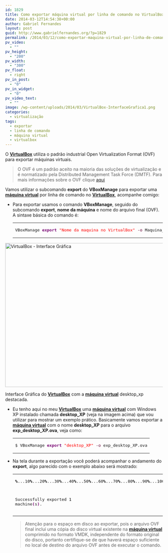 ```yaml
---
id: 1829
title: Como exportar máquina virtual por linha de comando no VirtualBox
date: 2014-03-12T14:54:38+00:00
author: Gabriel Fernandes
layout: post
guid: http://www.gabrielfernandes.org/?p=1829
permalink: /2014/03/12/como-exportar-maquina-virtual-por-linha-de-comando-no-virtualbox/
pv_video:
  - ""
pv_height:
  - "200"
pv_width:
  - "300"
pv_float:
  - right
pv_in_post:
  - "0"
pv_in_widget:
  - "0"
pv_video_text:
  - ""
image: /wp-content/uploads/2014/03/VirtualBox-InterfaceGrafica1.png
categories:
  - virtualização
tags:
  - exportar
  - linha de comando
  - máquina virtual
  - virtualbox
---
```

O <a href="http://www.gabrielfernandes.org/tag/virtualbox/" target="_blank"><strong>VirtualBox</strong></a> utiliza o padrão industrial Open Virtualization Format (OVF) para exportar máquinas virtuais.

> O OVF é um padrão aceito na maioria das soluções de virtualização e é normatizado pela Distributed Management Task Force (DMTF). Para mais informações sobre o OVF clique <a title="Site em inglês com a especificação do OVF" href="http://www.dmtf.org/standards/ovf" target="_blank">aqui</a>

Vamos utilizar o subcomando **export** do **VBoxManage** para exportar uma <a href="http://www.gabrielfernandes.org/tag/maquina-virtual/" target="_blank"><strong>máquina virtual</strong></a> por linha de comando no <a href="http://www.gabrielfernandes.org/tag/virtualbox/" target="_blank"><strong>VirtualBox</strong></a>, acompanhe comigo:<!--more [CONTINUAR LENDO]-->

  * Para exportar usamos o comando **VBoxManage**, seguido do subcomando **export**, **nome da máquina** e nome do arquivo final (OVF). A sintaxe básica do comando é: <div class="wp_codebox">
      <table>
        <tr id="p1829263">
          <td class="code" id="p1829code263">
            <pre class="bash" style="font-family:monospace;">VBoxManage <span style="color: #7a0874; font-weight: bold;">export</span> <span style="color: #ff0000;">"Nome da maquina no VirtualBox"</span> <span style="color: #660033;">-o</span> Maquina_Virtual_Exportada_em_OVF.ova</pre>
          </td>
        </tr>
      </table>
    </div><figure id="attachment_1813" style="width: 778px" class="wp-caption aligncenter">

[<img src="https://i1.wp.com/www.gabrielfernandes.org/wp-content/uploads/2014/03/VirtualBox-InterfaceGrafica1.png?resize=660%2C461" alt="VirtualBox - Interface Gráfica" width="660" height="461" class="size-full wp-image-1813" srcset="https://i1.wp.com/www.gabrielfernandes.org/wp-content/uploads/2014/03/VirtualBox-InterfaceGrafica1.png?w=778 778w, https://i1.wp.com/www.gabrielfernandes.org/wp-content/uploads/2014/03/VirtualBox-InterfaceGrafica1.png?resize=300%2C209 300w" sizes="(max-width: 660px) 100vw, 660px" data-recalc-dims="1" />](https://i1.wp.com/www.gabrielfernandes.org/wp-content/uploads/2014/03/VirtualBox-InterfaceGrafica1.png)<figcaption class="wp-caption-text">Interface Gráfica do <a href="http://www.gabrielfernandes.org/tag/virtualbox/" target="_blank"><strong>VirtualBox</strong></a> com a <a href="http://www.gabrielfernandes.org/tag/maquina-virtual/" target="_blank"><strong>máquina virtual</strong></a> desktop_xp destacada.</figcaption></figure> 

  * Eu tenho aqui no meu <a href="http://www.gabrielfernandes.org/tag/virtualbox/" target="_blank"><strong>VirtualBox</strong></a> uma <a href="http://www.gabrielfernandes.org/tag/maquina-virtual/" target="_blank"><strong>máquina virtual</strong></a> com Windows XP instalado chamada **desktop_XP** (veja na imagem acima) que vou utilizar para mostrar um exemplo prático. Basicamente vamos exportar a <a href="http://www.gabrielfernandes.org/tag/maquina-virtual/" target="_blank"><strong>máquina virtual</strong></a> com o nome **desktop_XP** para o arquivo **exp\_desktop\_XP.ova**, veja como: <div class="wp_codebox">
      <table>
        <tr id="p1829264">
          <td class="code" id="p1829code264">
            <pre class="bash" style="font-family:monospace;">$ VBoxManage <span style="color: #7a0874; font-weight: bold;">export</span> <span style="color: #ff0000;">"desktop_XP"</span> <span style="color: #660033;">-o</span> exp_desktop_XP.ova</pre>
          </td>
        </tr>
      </table>
    </div>



  * Na tela durante a exportação você poderá acompanhar o andamento do **export**, algo parecido com o exemplo abaixo será mostrado: <div class="wp_codebox">
      <table>
        <tr id="p1829265">
          <td class="code" id="p1829code265">
            <pre class="bash" style="font-family:monospace;"><span style="color: #000000;"></span><span style="color: #000000; font-weight: bold;">%</span>...10<span style="color: #000000; font-weight: bold;">%</span>...20<span style="color: #000000; font-weight: bold;">%</span>...30<span style="color: #000000; font-weight: bold;">%</span>...40<span style="color: #000000; font-weight: bold;">%</span>...50<span style="color: #000000; font-weight: bold;">%</span>...60<span style="color: #000000; font-weight: bold;">%</span>...70<span style="color: #000000; font-weight: bold;">%</span>...80<span style="color: #000000; font-weight: bold;">%</span>...90<span style="color: #000000; font-weight: bold;">%</span>...100<span style="color: #000000; font-weight: bold;">%</span>
Successfully exported <span style="color: #000000;">1</span> machine<span style="color: #7a0874; font-weight: bold;">&#40;</span>s<span style="color: #7a0874; font-weight: bold;">&#41;</span>.</pre>
          </td>
        </tr>
      </table>
    </div>

> Atenção para o espaço em disco ao exportar, pois o arquivo OVF final inclui uma cópia do disco virtual existente na <a href="http://www.gabrielfernandes.org/tag/maquina-virtual/" target="_blank"><strong>máquina virtual</strong></a> comprimido no formato VMDK, independente do formato original do disco, portanto certifique-se de que haverá espaço suficiente no local de destino do arquivo OVF antes de executar o comando.